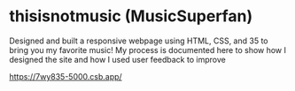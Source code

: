 # thisisnotmusic (MusicSuperfan)
Designed and built a responsive webpage using HTML, CSS, and 35 to bring you my favorite music! My process is documented here to show how I designed the site and how I used user feedback to improve

https://7wy835-5000.csb.app/
